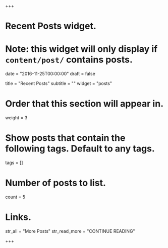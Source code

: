 +++
# Recent Posts widget.
# Note: this widget will only display if `content/post/` contains posts.

date = "2016-11-25T00:00:00"
draft = false

title = "Recent Posts"
subtitle = ""
widget = "posts"

# Order that this section will appear in.
weight = 3

# Show posts that contain the following tags. Default to any tags.
tags = []

# Number of posts to list.
count = 5

# Links.
str_all = "More Posts"
str_read_more = "CONTINUE READING"

+++

